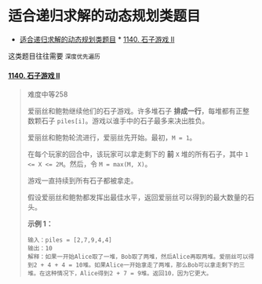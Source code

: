 # 适合递归求解的动态规划类题目

<!--ts-->
* [适合递归求解的动态规划类题目](适合递归求解的题目.md#适合递归求解的动态规划类题目)
         * [<a href="https://leetcode.cn/problems/stone-game-ii/" rel="nofollow">1140. 石子游戏 II</a>](适合递归求解的题目.md#1140-石子游戏-ii)

<!-- Created by https://github.com/ekalinin/github-markdown-toc -->
<!-- Added by: huayongli, at: Mon Jan 15 20:06:32 CST 2024 -->

<!--te-->

这类题目往往需要 `深度优先遍历`

#### [1140. 石子游戏 II](https://leetcode.cn/problems/stone-game-ii/)

> 难度中等258
>
> 爱丽丝和鲍勃继续他们的石子游戏。许多堆石子 **排成一行**，每堆都有正整数颗石子 `piles[i]`。游戏以谁手中的石子最多来决出胜负。
>
> 爱丽丝和鲍勃轮流进行，爱丽丝先开始。最初，`M = 1`。
>
> 在每个玩家的回合中，该玩家可以拿走剩下的 **前** `X` 堆的所有石子，其中 `1 <= X <= 2M`。然后，令 `M = max(M, X)`。
>
> 游戏一直持续到所有石子都被拿走。
>
> 假设爱丽丝和鲍勃都发挥出最佳水平，返回爱丽丝可以得到的最大数量的石头。
>
> **示例 1：**
>
> ```
> 输入：piles = [2,7,9,4,4]
> 输出：10
> 解释：如果一开始Alice取了一堆，Bob取了两堆，然后Alice再取两堆。爱丽丝可以得到2 + 4 + 4 = 10堆。如果Alice一开始拿走了两堆，那么Bob可以拿走剩下的三堆。在这种情况下，Alice得到2 + 7 = 9堆。返回10，因为它更大。
> ```
